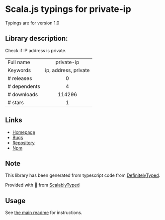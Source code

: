 
# Scala.js typings for private-ip

Typings are for version 1.0

## Library description:
Check if IP address is private.

|                    |                 |
| ------------------ | :-------------: |
| Full name          | private-ip |
| Keywords           | ip, address, private |
| # releases         | 0 |
| # dependents       | 4 |
| # downloads        | 114296 |
| # stars            | 1 |

## Links
- [Homepage](https://github.com/frenchbread/private-ip#readme)
- [Bugs](https://github.com/frenchbread/private-ip/issues)
- [Repository](https://github.com/frenchbread/private-ip)
- [Npm](https://www.npmjs.com/package/private-ip)
    


## Note
This library has been generated from typescript code from [DefinitelyTyped](https://definitelytyped.org).

Provided with :purple_heart: from [ScalablyTyped](https://github.com/oyvindberg/ScalablyTyped)

## Usage
See [the main readme](../../readme.md) for instructions.


